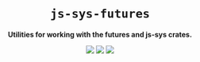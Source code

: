<div align="center">
  <h1><code>js-sys-futures</code></h1>
  <p>
    <strong>Utilities for working with the futures and js-sys crates.</strong>
  </p>
  <p style="margin-bottom: 0.5ex;">
    <a href="https://hvithrafn.github.io/js-sys-futures/wasm_language_server"><img
        src="https://img.shields.io/badge/docs-latest-blueviolet?logo=Read-the-docs&logoColor=white"
        /></a>
    <a href="https://github.com/hvithrafn/js-sys-futures/actions"><img
        src="https://github.com/hvithrafn/js-sys-futures/workflows/main/badge.svg"
        /></a>
    <a href="https://codecov.io/gh/hvithrafn/js-sys-futures"><img
        src="https://codecov.io/gh/hvithrafn/js-sys-futures/branches/main/graph/badge.svg"
        /></a>
  </p>
</div>
